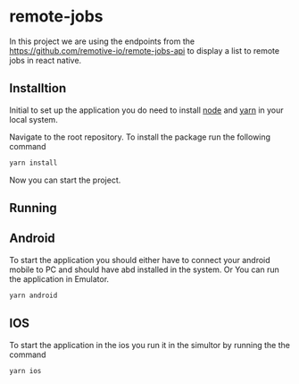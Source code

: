 # remote-jobs
In this project we are using the endpoints from the https://github.com/remotive-io/remote-jobs-api to display a list to remote jobs in react native.

## Installtion

Initial to set up the application you do need to install [node](https://nodejs.org/en/download/) and [yarn](https://classic.yarnpkg.com/lang/en/docs/install/#windows-stable) in your local system.

Navigate to the root repository.
To install the package run the following command
```bash
yarn install 
```

Now you can start the project.

## Running

## Android
To start the application you should either have to connect your android mobile to PC and should have abd installed in the system.
Or You can run the application in Emulator.
```bash
yarn android
```

## IOS
To start the application in the ios you run it in the simultor by running the the command
```bash
yarn ios
```

